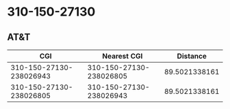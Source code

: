 # 310-150-27130
## AT&T


| CGI | Nearest CGI | Distance |
|-----|-------------|----------|
| 310-150-27130-238026943 | 310-150-27130-238026805 | 89.5021338161 |
| 310-150-27130-238026805 | 310-150-27130-238026943 | 89.5021338161 |

